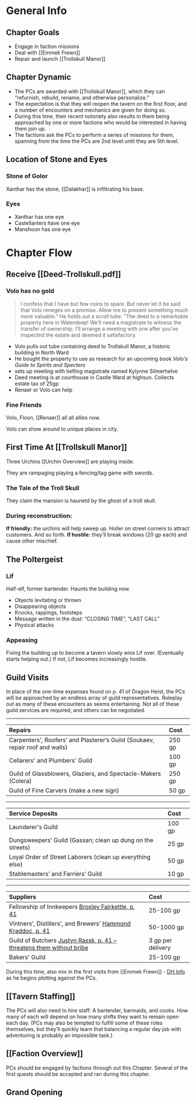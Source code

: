 # General Info

## Chapter Goals

- Engage in faction missions
- Deal with [[Emmek Frewn]]
- Repair and launch [[Trollskull Manor]]

## Chapter Dynamic

- The PCs are awarded with [[Trollskull Manor]], which they can “refurnish, rebuild, rename, and otherwise personalize.”
- The expectation is that they will reopen the tavern on the first floor, and a number of encounters and mechanics are given for doing so.
- During this time, their recent notoriety also results in them being approached by one or more factions who would be interested in having them join up.
- The factions ask the PCs to perform a series of missions for them, spanning from the time the PCs are 2nd level until they are 5th level.

## Location of Stone and Eyes

### Stone of Golor

Xanthar has the stone, [[Dalakhar]] is infiltrating his base.

### Eyes

- Xanthar has one eye
- Castellanters have one eye
- Manshoon has one eye

# Chapter Flow

## Receive [[Deed-Trollskull.pdf]]

### Volo has no gold

> I confess that I have but few coins to spare. But never let it be said that Volo reneges on a promise. Allow me to present something much more valuable.” He holds out a scroll tube. “The deed to a remarkable property here in Waterdeep! We’ll need a magistrate to witness the transfer of ownership. I’ll arrange a meeting with one after you’ve inspected the estate and deemed it satisfactory.

- Volo pulls out tube containing deed to Trollskull Manor, a historic building in North Ward
- He bought the property to use as research for an upcoming book *Volo's Guide to Spirits and Specters*
- sets up meeting with tiefling magistrate named Kylynne Silmerhelve
- Deed meeting is at courthouse in Castle Ward at highsun. Collects estate tax of 25gp
- Renaer or Volo can help

### Fine Friends

Volo, Floon, [[Renaer]] all all allies now.

Volo can show around to unique places in city.

## First Time At [[Trollskull Manor]]

Three Urchins [[Urchin Overview]] are playing inside.

They are rampaging playing a fencing/tag game with swords.

### The Tale of the Troll Skull

They claim the mansion is haunetd by the ghost of a troll skull.

### During reconstruction:

**If friendly:** the urchins will help sweep up. Holler on street corners to attract customers. And so forth.
**If hostile:** they’ll break windows (20 gp each) and cause other mischief.

## The Poltergeist

### Lif

Half-elf, former bartender. Haunts the building now.

- Objects levitating or thrown
- Disappearing objects
- Knocks, rappings, footsteps
- Message written in the dust: “CLOSING TIME”, “LAST CALL”
- Physical attacks

### Appeasing

Fixing the building up to become a tavern slowly wins Lif over. (Eventually starts helping out.) If not, Lif becomes increasingly hostile.

## Guild Visits

In place of the one-time expenses found on p. 41 of Dragon Heist, the PCs will be approached by an endless array of guild representatives. Roleplay out as many of these encounters as seems entertaining. Not all of these guild services are required, and others can be negotiated.

****

| Repairs                                                                      | Cost   |
| :---                                                                         | :---   |
| Carpenters’, Roofers’ and Plasterer’s Guild (Soukaev, repair roof and walls) | 250 gp |
| Cellarers' and Plumbers' Guild                                               | 100 gp |
| Guild of Glassblowers, Glaziers, and Spectacle-Makers (Colera)               | 250 gp |
| Guild of Fine Carvers (make a new sign)                                      | 50 gp  |

****

| Service Deposits                                           | Cost   |
| :---                                                       | :---   |
| Launderer's Guild                                          | 100 gp |
| Dungsweepers’ Guild (Gassan; clean up dung on the streets) | 25 gp  |
| Loyal Order of Street Laborers (clean up everything else)  | 50 gp  |
| Stablemasters’ and Farriers’ Guild                         | 10 gp  |

****

| Suppliers                                                              | Cost              |
| :---                                                                   | :---              |
| Fellowship of Innkeepers [Broxley Fairkettle, p. 41](https://www.dndbeyond.com/sources/wdh/trollskull-alley#BroxleyFairkettle)                   | 25-100 gp         |
| Vintners’, Distillers’, and Brewers’ [Hammond Kraddoc, p. 41](https://www.dndbeyond.com/sources/wdh/trollskull-alley#HammondKraddoc)          | 50-1000 gp        |
| Guild of Butchers [Justyn Rassk, p. 41 – threatens them without bribe](https://www.dndbeyond.com/sources/wdh/trollskull-alley#JustynRassk) | 3 gp per delivery |
| Bakers' Guild                                                          | 25-100 gp         |

During this time, also mix in the first visits from [[Emmek Frewn]] - [DH Info](https://www.dndbeyond.com/sources/wdh/trollskull-alley#BusinessRivalEmmekFrewn) as he begins plotting against the PCs.

## [[Tavern Staffing]]

The PCs will also need to hire staff: A bartender, barmaids, and cooks. How many of each will depend on how many shifts they want to remain open each day. (PCs may also be tempted to fulfill some of these roles themselves, but they’ll quickly learn that balancing a regular day job with adventuring is probably an impossible task.)

## [[Faction Overview]]

PCs should be engaged by factions through out this Chapter. Several of the first quests should be accepted and ran during this chapter.

## Grand Opening


